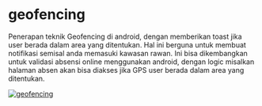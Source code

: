 # geofencing
Penerapan teknik Geofencing di android, dengan memberikan toast jika user berada dalam area yang ditentukan. Hal ini berguna untuk membuat notifikasi semisal anda memasuki kawasan rawan. Ini bisa dikembangkan untuk validasi absensi online menggunakan android, dengan logic misalkan halaman absen akan bisa diakses jika GPS user berada dalam area yang ditentukan.

<a href='https://postimg.cc/D80DNtQ3' target='_blank'><img src='https://i.postimg.cc/15rQ8SfX/geofencing.jpg' border='0' alt='geofencing'/></a>
